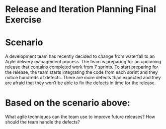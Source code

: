 # Release and Iteration Planning Final Exercise

# Scenario
A development team has recently decided to change from waterfall to an Agile delivery management process. 
The team is preparing for an upcoming release that contains completed work from 7 sprints. 
To start preparing for the release, the team starts integrating the code from each sprint and they notice hundreds of defects. 
There are more defects than expected and they are afraid that they won’t be able to fix the defects in time for the release.

# Based on the scenario above:
What agile techniques can the team use to improve future releases?
How should the team handle the defects?
